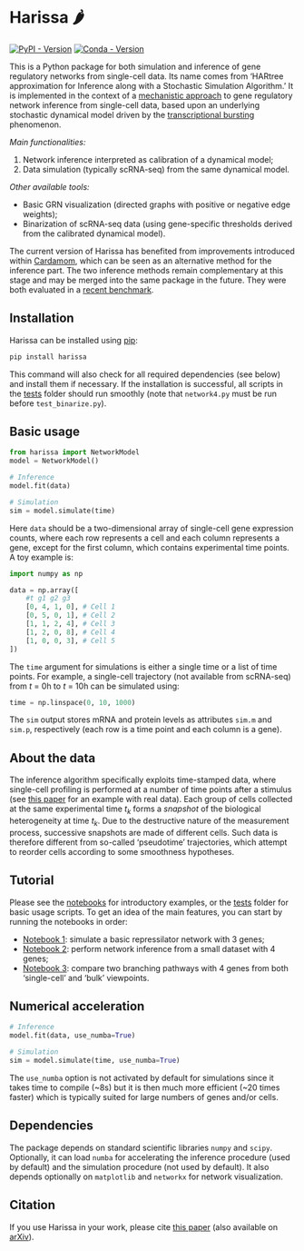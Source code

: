 # Harissa 🌶

[![PyPI - Version](https://img.shields.io/pypi/v/harissa)](https://pypi.org/project/harissa/)
[![Conda - Version](https://img.shields.io/conda/vn/conda-forge/harissa)](https://anaconda.org/conda-forge/harissa)

This is a Python package for both simulation and inference of gene regulatory networks from single-cell data. Its name comes from ‘HARtree approximation for Inference along with a Stochastic Simulation Algorithm.’ It is implemented in the context of a [mechanistic approach](https://doi.org/10.1186/s12918-017-0487-0) to gene regulatory network inference from single-cell data, based upon an underlying stochastic dynamical model driven by the [transcriptional bursting](https://en.wikipedia.org/wiki/Transcriptional_bursting) phenomenon.

*Main functionalities:*

1. Network inference interpreted as calibration of a dynamical model;
2. Data simulation (typically scRNA-seq) from the same dynamical model.

*Other available tools:*

* Basic GRN visualization (directed graphs with positive or negative edge weights);
* Binarization of scRNA-seq data (using gene-specific thresholds derived from the calibrated dynamical model).

The current version of Harissa has benefited from improvements introduced within [Cardamom](https://github.com/eliasventre/cardamom), which can be seen as an alternative method for the inference part. The two inference methods remain complementary at this stage and may be merged into the same package in the future. They were both evaluated in a [recent benchmark](https://doi.org/10.1371/journal.pcbi.1010962).

## Installation

Harissa can be installed using [pip](https://packaging.python.org/en/latest/tutorials/installing-packages/):

```bash
pip install harissa
```

This command will also check for all required dependencies (see below) and install them if necessary. If the installation is successful, all scripts in the [tests](https://github.com/ulysseherbach/harissa/tree/main/tests) folder should run smoothly (note that `network4.py` must be run before `test_binarize.py`).

## Basic usage

```python
from harissa import NetworkModel
model = NetworkModel()

# Inference
model.fit(data)

# Simulation
sim = model.simulate(time)
```

Here `data` should be a two-dimensional array of single-cell gene expression counts, where each row represents a cell and each column represents a gene, except for the first column, which contains experimental time points. A toy example is:

```python
import numpy as np

data = np.array([
    #t g1 g2 g3
    [0, 4, 1, 0], # Cell 1
    [0, 5, 0, 1], # Cell 2
    [1, 1, 2, 4], # Cell 3
    [1, 2, 0, 8], # Cell 4
    [1, 0, 0, 3], # Cell 5
])
```

The `time` argument for simulations is either a single time or a list of time points. For example, a single-cell trajectory (not available from scRNA-seq) from *t* = 0h to *t* = 10h can be simulated using:

```python
time = np.linspace(0, 10, 1000)
```

The `sim` output stores mRNA and protein levels as attributes `sim.m` and `sim.p`, respectively (each row is a time point and each column is a gene).

## About the data

The inference algorithm specifically exploits time-stamped data, where single-cell profiling is performed at a number of time points after a stimulus (see [this paper](https://doi.org/10.1371/journal.pcbi.1010962) for an example with real data). Each group of cells collected at the same experimental time *t*<sub>*k*</sub> forms a *snapshot* of the biological heterogeneity at time *t*<sub>*k*</sub>. Due to the destructive nature of the measurement process, successive snapshots are made of different cells. Such data is therefore different from so-called ‘pseudotime’ trajectories, which attempt to reorder cells according to some smoothness hypotheses.

## Tutorial

Please see the [notebooks](https://github.com/ulysseherbach/harissa/tree/main/examples) for introductory examples, or the [tests](https://github.com/ulysseherbach/harissa/tree/main/tests) folder for basic usage scripts. To get an idea of the main features, you can start by running the notebooks in order:

- [Notebook 1](https://github.com/ulysseherbach/harissa/blob/main/examples/notebook1.ipynb): simulate a basic repressilator network with 3 genes;
- [Notebook 2](https://github.com/ulysseherbach/harissa/blob/main/examples/notebook2.ipynb): perform network inference from a small dataset with 4 genes;
- [Notebook 3](https://github.com/ulysseherbach/harissa/blob/main/examples/notebook3.ipynb): compare two branching pathways with 4 genes from both ‘single-cell’ and ‘bulk’ viewpoints.

## Numerical acceleration

```python
# Inference
model.fit(data, use_numba=True)

# Simulation
sim = model.simulate(time, use_numba=True)
```

The `use_numba` option is not activated by default for simulations since it takes time to compile (~8s) but it is then much more efficient (~20 times faster) which is typically suited for large numbers of genes and/or cells.

## Dependencies

The package depends on standard scientific libraries `numpy` and `scipy`. Optionally, it can load `numba` for accelerating the inference procedure (used by default) and the simulation procedure (not used by default). It also depends optionally on `matplotlib` and `networkx` for network visualization.

## Citation

If you use Harissa in your work, please cite [this paper](https://doi.org/10.1007/978-3-031-42697-1_7) (also available on [arXiv](https://doi.org/10.48550/arXiv.2309.05112)).
